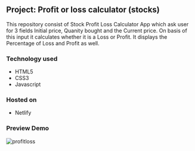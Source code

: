 ## Project: Profit or loss calculator (stocks)

This repository consist of Stock Profit Loss Calculator App which ask user for 3 fields Initial price,
Quanity bought and the Current price. On basis of this input it calculates whether it is a Loss or Profit.
It displays the Percentage of Loss and Profit as well.

### Technology used
- HTML5
- CSS3
- Javascript

### Hosted on 
- Netlify

### Preview Demo 
![profitloss](https://github.com/isanjee23/mark14/blob/main/images/snapshot.png)


